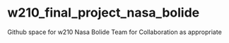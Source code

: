 # w210_final_project_nasa_bolide
Github space for w210 Nasa Bolide Team for Collaboration as appropriate
